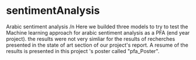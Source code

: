 # sentimentAnalysis
Arabic sentiment analysis /n
Here we builded three models to try to test the Machine learning approach for arabic sentiment analysis as a PFA (end year project).
the results were not very simliar for the results of recherches presented in the state of art section of our project's report. 
A resume of the results is presented in this project 's poster called "pfa_Poster".
